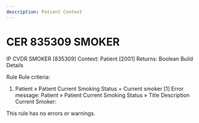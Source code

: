 ```yaml
---
description: Patient Context
---
```


# CER 835309 SMOKER

IP CVDR SMOKER \[835309] Context: Patient \[2001] Returns: Boolean Build Details

Rule Rule criteria:

1. Patient » Patient Current Smoking Status = Current smoker \[1] Error message: Patient » Patient Current Smoking Status » Title Description Current Smoker:

This rule has no errors or warnings.

